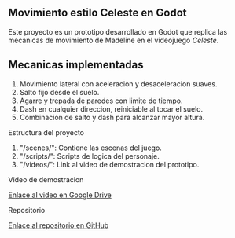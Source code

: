## Movimiento estilo Celeste en Godot

Este proyecto es un prototipo desarrollado en Godot que replica las mecanicas de movimiento de Madeline en el videojuego *Celeste*.

## Mecanicas implementadas

1. Movimiento lateral con aceleracion y desaceleracion suaves.
2. Salto fijo desde el suelo.
3. Agarre y trepada de paredes con limite de tiempo.
4. Dash en cualquier direccion, reiniciable al tocar el suelo.
5. Combinacion de salto y dash para alcanzar mayor altura.

Estructura del proyecto

1. "/scenes/": Contiene las escenas del juego.
2. "/scripts/": Scripts de logica del personaje.
3. "/videos/": Link al video de demostracion del prototipo.

Video de demostracion

[Enlace al video en Google Drive](https://drive.google.com/file/d/1MCje8dOYkqaHsJZYB0D2IdHUfxF5jhgM/view?usp=sharing)

Repositorio

[Enlace al repositorio en GitHub](https://github.com/NicolasValoriNesprias/movimiento_madeline)